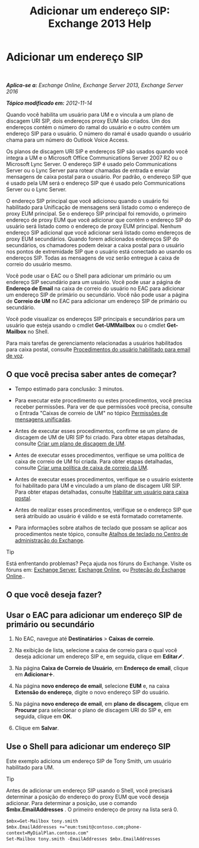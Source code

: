 ﻿---
title: 'Adicionar um endereço SIP: Exchange 2013 Help'
TOCTitle: Adicionar um endereço SIP
ms:assetid: 40295bcf-c62b-4f26-95ca-a8c4bd210fb3
ms:mtpsurl: https://technet.microsoft.com/pt-br/library/JJ662760(v=EXCHG.150)
ms:contentKeyID: 50556187
ms.date: 05/22/2018
mtps_version: v=EXCHG.150
ms.translationtype: MT
---

# Adicionar um endereço SIP

 

_**Aplica-se a:** Exchange Online, Exchange Server 2013, Exchange Server 2016_

_**Tópico modificado em:** 2012-11-14_

Quando você habilita um usuário para UM e o vincula a um plano de discagem URI SIP, dois endereços proxy EUM são criados. Um dos endereços contém o número do ramal do usuário e o outro contém um endereço SIP para o usuário. O número do ramal é usado quando o usuário chama para um número do Outlook Voice Access.

Os planos de discagem URI SIP e endereços SIP são usados quando você integra a UM e o Microsoft Office Communications Server 2007 R2 ou o Microsoft Lync Server. O endereço SIP é usado pelo Communications Server ou o Lync Server para rotear chamadas de entrada e enviar mensagens de caixa postal para o usuário. Por padrão, o endereço SIP que é usado pela UM será o endereço SIP que é usado pelo Communications Server ou o Lync Server.

O endereço SIP principal que você adicionou quando o usuário foi habilitado para Unificação de mensagens será listado como o endereço de proxy EUM principal. Se o endereço SIP principal foi removido, o primeiro endereço de proxy EUM que você adicionar que contém o endereço SIP do usuário será listado como o endereço de proxy EUM principal. Nenhum endereço SIP adicional que você adicionar será listado como endereços de proxy EUM secundários. Quando forem adicionados endereços SIP do secundários, os chamadores podem deixar a caixa postal para o usuário nos pontos de extremidade SIP que o usuário está conectado ao usando os endereços SIP. Todas as mensagens de voz serão entregue à caixa de correio do usuário mesmo.

Você pode usar o EAC ou o Shell para adicionar um primário ou um endereço SIP secundário para um usuário. Você pode usar a página de **Endereço de Email** na caixa de correio do usuário no EAC para adicionar um endereço SIP de primário ou secundário. Você não pode usar a página de **Correio de UM** no EAC para adicionar um endereço SIP de primário ou secundário.

Você pode visualizar os endereços SIP principais e secundários para um usuário que esteja usando o cmdlet **Get-UMMailbox** ou o cmdlet **Get-Mailbox** no Shell.

Para mais tarefas de gerenciamento relacionadas a usuários habilitados para caixa postal, consulte [Procedimentos do usuário habilitado para email de voz](voice-mail-enabled-user-procedures-exchange-2013-help.md).

## O que você precisa saber antes de começar?

  - Tempo estimado para conclusão: 3 minutos.

  - Para executar este procedimento ou estes procedimentos, você precisa receber permissões. Para ver de que permissões você precisa, consulte o Entrada "Caixas de correio de UM" no tópico [Permissões de mensagens unificadas](unified-messaging-permissions-exchange-2013-help.md).

  - Antes de executar esses procedimentos, confirme se um plano de discagem de UM de URI SIP foi criado. Para obter etapas detalhadas, consulte [Criar um plano de discagem de UM](create-a-um-dial-plan-exchange-2013-help.md).

  - Antes de executar esses procedimentos, verifique se uma política de caixa de correio de UM foi criada. Para obter etapas detalhadas, consulte [Criar uma política de caixa de correio da UM](create-a-um-mailbox-policy-exchange-2013-help.md).

  - Antes de executar esses procedimentos, verifique se o usuário existente foi habilitado para UM e vinculado a um plano de discagem URI SIP. Para obter etapas detalhadas, consulte [Habilitar um usuário para caixa postal](enable-a-user-for-voice-mail-exchange-2013-help.md).

  - Antes de realizar esses procedimentos, verifique se o endereço SIP que será atribuído ao usuário é válido e se está formatado corretamente.

  - Para informações sobre atalhos de teclado que possam se aplicar aos procedimentos neste tópico, consulte [Atalhos de teclado no Centro de administração do Exchange](keyboard-shortcuts-in-the-exchange-admin-center-exchange-online-protection-help.md).


> [!TIP]
> Está enfrentando problemas? Peça ajuda nos fóruns do Exchange. Visite os fóruns em: <A href="https://go.microsoft.com/fwlink/p/?linkid=60612">Exchange Server</A>, <A href="https://go.microsoft.com/fwlink/p/?linkid=267542">Exchange Online</A>, ou <A href="https://go.microsoft.com/fwlink/p/?linkid=285351">Proteção do Exchange Online</A>..



## O que você deseja fazer?

## Usar o EAC para adicionar um endereço SIP de primário ou secundário

1.  No EAC, navegue até **Destinatários** \> **Caixas de correio**.

2.  Na exibição de lista, selecione a caixa de correio para o qual você deseja adicionar um endereço SIP e, em seguida, clique em **Editar**![Ícone de edição](images/JJ218640.6f53ccb2-1f13-4c02-bea0-30690e6ea71d(EXCHG.150).gif "Ícone de edição").

3.  Na página **Caixa de Correio de Usuário**, em **Endereço de email**, clique em **Adicionar**![Ícone Adicionar](images/JJ218640.c1e75329-d6d7-4073-a27d-498590bbb558(EXCHG.150).gif "Ícone Adicionar").

4.  Na página **novo endereço de email**, selecione **EUM** e, na caixa **Extensão do endereço**, digite o novo endereço SIP do usuário.

5.  Na página **novo endereço de email**, em **plano de discagem**, clique em **Procurar** para selecionar o plano de discagem URI do SIP e, em seguida, clique em **OK**.

6.  Clique em **Salvar**.

## Use o Shell para adicionar um endereço SIP

Este exemplo adiciona um endereço SIP de Tony Smith, um usuário habilitado para UM.


> [!TIP]
> Antes de adicionar um endereço SIP usando o Shell, você precisará determinar a posição do endereço do proxy EUM que você deseja adicionar. Para determinar a posição, use o comando <STRONG>$mbx.EmailAddresses</STRONG> . O primeiro endereço de proxy na lista será 0.



    $mbx=Get-Mailbox tony.smith
    $mbx.EmailAddresses +="eum:tsmit@contoso.com;phone-context=MyDialPlan.contoso.com"
    Set-Mailbox tony.smith -EmailAddresses $mbx.EmailAddresses

